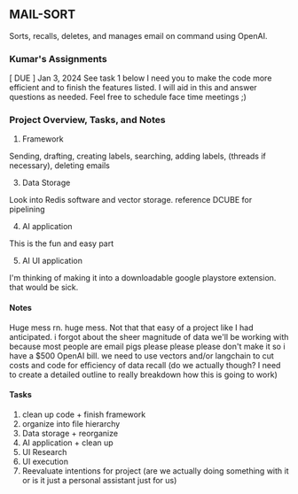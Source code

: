 ## MAIL-SORT
Sorts, recalls, deletes, and manages email on command using OpenAI.

### Kumar's Assignments

[ DUE ] Jan 3, 2024
See task 1 below
I need you to make the code more efficient and to finish the features listed. I will aid in this and answer questions as needed. Feel free to schedule face time meetings ;)

### Project Overview, Tasks, and Notes

1.  Framework

Sending, drafting, creating labels, searching, adding labels, (threads if necessary), deleting emails

3. Data Storage

Look into Redis software and vector storage. reference DCUBE for pipelining

4. AI application

This is the fun and easy part

5. AI UI application

I'm thinking of making it into a downloadable google playstore extension. that would be sick.

#### Notes
Huge mess rn. huge mess.
Not that that easy of a project like I had anticipated. 
i forgot about the sheer magnitude of data we'll be working with because most people are email pigs
please please please don't make it so i have a $500 OpenAI bill. 
we need to use vectors and/or langchain to cut costs and code for efficiency of data recall
(do we actually though? I need to create a detailed outline to really breakdown how this is going to work)

#### Tasks

1. clean up code + finish framework
2. organize into file hierarchy 
3. Data storage + reorganize
4. AI application + clean up
5. UI Research
6. UI execution
7. Reevaluate intentions for project (are we actually doing something with it or is it just a personal assistant just for us)


